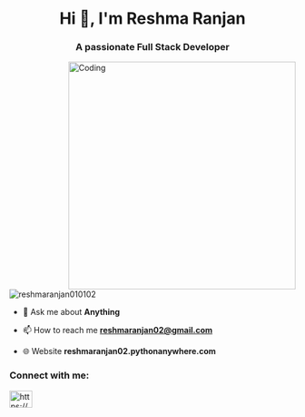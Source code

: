 <h1 align="center">Hi 👋, I'm Reshma Ranjan</h1>
<h3 align="center">A passionate Full Stack Developer</></h3>
<img align="right" alt="Coding" width="400" src="https://i.pinimg.com/originals/e8/f4/53/e8f453469a3ec97ecd354df465d73913.gif">
<p align="left"> <img src="https://reshmapublicfolder.s3.ap-south-1.amazonaws.com/Github/b1.gif" alt="reshmaranjan010102" /> </p>

- 💬 Ask me about **Anything**

- 📫 How to reach me **reshmaranjan02@gmail.com**

- 🌐 Website **reshmaranjan02.pythonanywhere.com** 

<h3 align="left">Connect with me:</h3>
<p align="left">
<a href="https://www.linkedin.com/in/reshma-ranjan-9326691b1" target="blank"><img align="center" src="https://raw.githubusercontent.com/rahuldkjain/github-profile-readme-generator/master/src/images/icons/Social/linked-in-alt.svg" alt="https://www.linkedin.com/in/reshma-ranjan-9326691b1" height="30" width="40" /></a>
</p>
